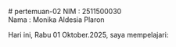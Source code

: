# pertemuan-02
NIM : 2511500030<br>
Nama : Monika Aldesia Plaron

Hari ini, Rabu 01 Oktober.2025, saya mempelajari:

